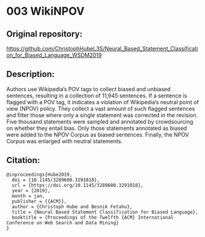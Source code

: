 # 003 WikiNPOV




## Original repository:
https://github.com/ChristophHubeL3S/Neural_Based_Statement_Classification_for_Biased_Language_WSDM2019


## Description:
Authors use Wikipedia’s POV
tags to collect biased and unbiased sentences, resulting in a collection of 11,945 sentences. If a sentence is flagged with a POV tag, it indicates a violation of Wikipedia’s
neutral point of view (NPOV) policy. They collect a vast amount
of such flagged sentences and filter those where only a single statement was corrected
in the revision. Five thousand statements were sampled and annotated by crowdsourcing on whether they entail bias. Only those statements annotated as biased
were added to the NPOV Corpus as biased sentences. Finally, the NPOV Corpus
was enlarged with neutral statements.

## Citation:
```
@inproceedings{Hube2019,
  doi = {10.1145/3289600.3291018},
  url = {https://doi.org/10.1145/3289600.3291018},
  year = {2019},
  month = jan,
  publisher = {{ACM}},
  author = {Christoph Hube and Besnik Fetahu},
  title = {Neural Based Statement Classification for Biased Language},
  booktitle = {Proceedings of the Twelfth {ACM} International Conference on Web Search and Data Mining}
}
```